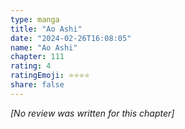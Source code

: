 ```yaml
---
type: manga
title: "Ao Ashi"
date: "2024-02-26T16:08:05"
name: "Ao Ashi"
chapter: 111
rating: 4
ratingEmoji: ⭐️⭐️⭐️⭐️
share: false
---
```


*[No review was written for this chapter]*
